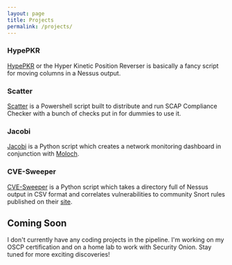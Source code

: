 ```yaml
---
layout: page
title: Projects
permalink: /projects/
---
```


### HypePKR  
[HypePKR](https://github.com/Bl00ve/HypePKR) or the Hyper Kinetic Position Reverser is basically a fancy script for moving columns in a Nessus output.  

### Scatter
[Scatter](https://github.com/Bl00ve/Scatter) is a Powershell script built to distribute and run SCAP Compliance Checker with a bunch of checks put in for dummies to use it.  

### Jacobi 
[Jacobi](https://github.com/Bl00ve/Jacobi) is a Python script which creates a network monitoring dashboard in conjunction with [Moloch](https://github.com/aol/moloch).  

### CVE-Sweeper 
[CVE-Sweeper](https://github.com/Bl00ve/CVE-Sweeper) is a Python script which takes a directory full of Nessus output in CSV format and correlates vulnerabilities to community Snort rules published on their [site](https://www.snort.org/downloads/#rule-downloads).

## Coming Soon  
I don't currently have any coding projects in the pipeline. I'm working on my OSCP certification and on a home lab to work with Security Onion. Stay tuned for more exciting discoveries!
